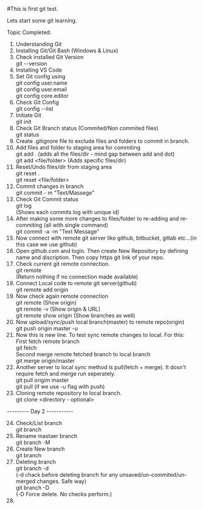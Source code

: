 #This is first git test.

Lets start some git learning.

Topic Completed:

1. Understanding Git  
2. Installing Git/Git Bash (Windows & Linux)  
3. Check installed Git Version  
    git --version  
4. Installing VS Code  
5. Set Git config using  
    git config user.name  
    git config user.email  
    git config core.editor  
6. Check Git Config  
    git config --list  
7. Initiate Git  
    git init    
8. Check Git Branch status (Commited/Non commited files)  
    git status  
9. Create .gitignore file to exclude files and folders to commit in branch.  
10. Add files and folder to staging area for commiting  
        git add . (adds all the files/dir - mind gap between add and dot)  
        git add <file/folder> (Adds specific files/dir)  
11. Reset/Undo files/dir from staging area  
        git reset .  
        git reset <file/folder>  
12. Commit changes in branch  
        git commit - m "Text/Massege"  
13. Check Git Commit status  
        git log  
        (Shows each commits log with unique id)  
14. After making some more changes to files/folder to re-adding and re-commiting (all with single command)  
        git commit -a -m "Text Message"  
15. Now connect with remote git server like github, bitbucket, gitlab etc...(in this case we use github)   
16. Open github.com and login. Then create New Repository by defining name and discription. Then copy https git link of your repo.  
17. Check current git remote connection.  
        git remote  
        (Return nothing if no connection made available)  
18. Connect Local code to remote git server(github)  
        git remote add origin <repo link>  
19. Now check again remote connection  
        git remote (Show origin)  
        git remote -v (Show origin & URL)  
        git remote show origin (Show branches as well)  
20. Now upload/sync/push local branch(master) to remote repo(origin)  
        git push origin master -u  
21. Now this is new line. To test sync remote changes to local. For this:  
        First fetch remote branch  
        git fetch   
        Second merge remote fetched branch to local branch  
        git merge origin/master  
22. Another server to local sync method is pull(fetch + merge). It dosn't require fetch and merge run seperately.    
        git pull origim master  
        git pull (if we use -u flag with push)  
23. Cloning remote repository to local branch.  
        git clone <remote repo-url> <directory - optional>  
  
--------- Day 2 -----------  
  
24. Check/List branch  
        git branch  
25. Rename mastaer branch  
        git branch -M <new name>  
26. Create New branch  
        git branch <new branch name>  
27. Deleting branch  
        git branch -d <branch name>   
        (-d chack before deleting branch for any unsaved/un-commited/un-merged changes. Safe way)  
        git branch -D <branch name>  
        (-D Force delete. No checks perform.)  
28.        